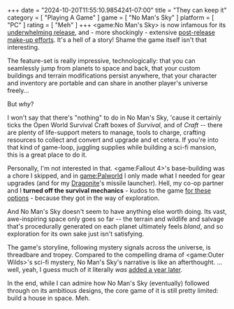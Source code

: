 +++
date = "2024-10-20T11:55:10.9854241-07:00"
title = "They can keep it"
category = [ "Playing A Game" ]
game = [ "No Man's Sky" ]
platform = [ "PC" ]
rating = [ "Meh" ]
+++
<game:No Man's Sky> is now infamous for its [underwhelming release](https://en.wikipedia.org/wiki/No_Man%27s_Sky#Backlash_over_marketing), and - more shockingly - extensive [post-release make-up efforts](https://en.wikipedia.org/wiki/No_Man%27s_Sky#Post-release_updates).  It's a hell of a story!  Shame the game itself isn't that interesting.

The feature-set is really impressive, technologically: that you can seamlessly jump from planets to space and back, that your custom buildings and terrain modifications persist anywhere, that your character and inventory are portable and can share in another player's universe freely...

But *why*?

I won't say that there's "nothing" to do in No Man's Sky, 'cause it certainly ticks the Open World Survival Craft boxes of *Survival*, and of *Craft* -- there are plenty of life-support meters to manage, tools to charge, crafting resources to collect and convert and upgrade and et cetera.  If you're into that kind of game-loop, juggling supplies while building a sci-fi mansion, this is a great place to do it.

Personally, I'm not interested in that.  <game:Fallout 4>'s base-building was a chore I skipped, and in <game:Palworld> I only made what I needed for gear upgrades (and for my [Dragonite](https://palworld.fandom.com/wiki/Relaxaurus)'s missile launcher).  Hell, my co-op partner and I **turned off the survival mechanics** - kudos to the game [for these options](https://nomanssky.fandom.com/wiki/Game_mode#Survival_Settings) - because they got in the way of exploration.

And No Man's Sky doesn't seem to have anything else worth doing.  Its vast, awe-inspiring space only goes so far -- the terrain and wildlife and salvage that's procedurally generated on each planet ultimately feels *bland*, and so exploration for its own sake just isn't satisfying.

The game's storyline, following mystery signals across the universe, is threadbare and tropey.  Compared to the compelling drama of <game:Outer Wilds>'s sci-fi mystery, No Man's Sky's narrative is like an afterthought.  ... well, yeah, I guess much of it literally *was* [added a year later](https://nomanssky.fandom.com/wiki/Update_1.30).

In the end, while I can admire how No Man's Sky (eventually) followed through on its ambitious designs, the core game of it is still pretty limited: build a house in space.  Meh.
